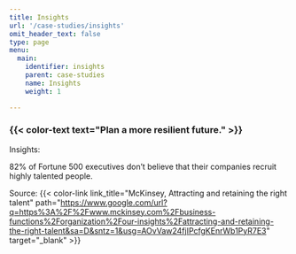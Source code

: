 ```yaml
---
title: Insights
url: '/case-studies/insights'
omit_header_text: false
type: page
menu:
  main:
    identifier: insights
    parent: case-studies
    name: Insights
    weight: 1

---
```


### {{< color-text text="Plan a more resilient future." >}}

Insights:

82% of Fortune 500 executives don’t believe that their companies recruit highly talented people.

Source: 
{{< color-link link_title="McKinsey, Attracting and retaining the right talent" path="https://www.google.com/url?q=https%3A%2F%2Fwww.mckinsey.com%2Fbusiness-functions%2Forganization%2Four-insights%2Fattracting-and-retaining-the-right-talent&sa=D&sntz=1&usg=AOvVaw24fjIPcfgKEnrWb1PyR7E3" target="_blank" >}}
